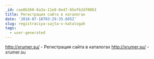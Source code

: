 ```yaml
---
_id: cae0b360-8a3a-11e8-8e47-65efb2df0063
title: Регистрация сайта в каталогах
date: '2018-07-18T03:29:35.605Z'
slug: registraciya-sajta-v-katalogah
tags:
  - user-generated
---
```

http://xrumer.su/ - Регистрация сайта  в каталогах http://xrumer.su/ - xrumer.su
